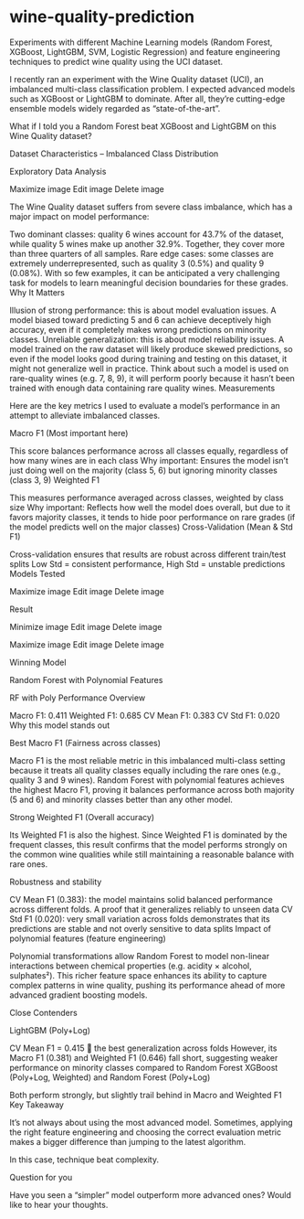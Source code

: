 # wine-quality-prediction
Experiments with different Machine Learning models (Random Forest, XGBoost, LightGBM, SVM, Logistic Regression) and feature engineering techniques to predict wine quality using the UCI dataset.

I recently ran an experiment with the Wine Quality dataset (UCI), an imbalanced multi-class classification problem. I expected advanced models such as XGBoost or LightGBM to dominate. After all, they’re cutting-edge ensemble models widely regarded as “state-of-the-art”.

What if I told you a Random Forest beat XGBoost and LightGBM on this Wine Quality dataset?

Dataset Characteristics – Imbalanced Class Distribution

Exploratory Data Analysis

Maximize image
Edit image
Delete image


The Wine Quality dataset suffers from severe class imbalance, which has a major impact on model performance:

Two dominant classes: quality 6 wines account for 43.7% of the dataset, while quality 5 wines make up another 32.9%. Together, they cover more than three quarters of all samples.
Rare edge cases: some classes are extremely underrepresented, such as quality 3 (0.5%) and quality 9 (0.08%). With so few examples, it can be anticipated a very challenging task for models to learn meaningful decision boundaries for these grades.
Why It Matters

Illusion of strong performance: this is about model evaluation issues. A model biased toward predicting 5 and 6 can achieve deceptively high accuracy, even if it completely makes wrong predictions on minority classes.
Unreliable generalization: this is about model reliability issues. A model trained on the raw dataset will likely produce skewed predictions, so even if the model looks good during training and testing on this dataset, it might not generalize well in practice. Think about such a model is used on rare-quality wines (e.g. 7, 8, 9), it will perform poorly because it hasn’t been trained with enough data containing rare quality wines.
Measurements

Here are the key metrics I used to evaluate a model’s performance in an attempt to alleviate imbalanced classes.

Macro F1 (Most important here)

This score balances performance across all classes equally, regardless of how many wines are in each class
Why important: Ensures the model isn’t just doing well on the majority (class 5, 6) but ignoring minority classes (class 3, 9)
Weighted F1

This measures performance averaged across classes, weighted by class size
Why important: Reflects how well the model does overall, but due to it favors majority classes, it tends to hide poor performance on rare grades (if the model predicts well on the major classes)
Cross-Validation (Mean & Std F1)

Cross-validation ensures that results are robust across different train/test splits
Low Std = consistent performance, High Std = unstable predictions
Models Tested

Maximize image
Edit image
Delete image


Result

Minimize image
Edit image
Delete image


Maximize image
Edit image
Delete image


Winning Model

Random Forest with Polynomial Features

RF with Poly Performance Overview

Macro F1: 0.411
Weighted F1: 0.685
CV Mean F1: 0.383
CV Std F1: 0.020
Why this model stands out

Best Macro F1 (Fairness across classes)

Macro F1 is the most reliable metric in this imbalanced multi-class setting because it treats all quality classes equally including the rare ones (e.g., quality 3 and 9 wines). Random Forest with polynomial features achieves the highest Macro F1, proving it balances performance across both majority (5 and 6) and minority classes better than any other model.

Strong Weighted F1 (Overall accuracy)

Its Weighted F1 is also the highest. Since Weighted F1 is dominated by the frequent classes, this result confirms that the model performs strongly on the common wine qualities while still maintaining a reasonable balance with rare ones.

Robustness and stability

CV Mean F1 (0.383): the model maintains solid balanced performance across different folds. A proof that it generalizes reliably to unseen data
CV Std F1 (0.020): very small variation across folds demonstrates that its predictions are stable and not overly sensitive to data splits
Impact of polynomial features (feature engineering)

Polynomial transformations allow Random Forest to model non-linear interactions between chemical properties (e.g. acidity × alcohol, sulphates²). This richer feature space enhances its ability to capture complex patterns in wine quality, pushing its performance ahead of more advanced gradient boosting models.

Close Contenders

LightGBM (Poly+Log)

CV Mean F1 = 0.415  the best generalization across folds
However, its Macro F1 (0.381) and Weighted F1 (0.646) fall short, suggesting weaker performance on minority classes compared to Random Forest
XGBoost (Poly+Log, Weighted) and Random Forest (Poly+Log)

Both perform strongly, but slightly trail behind in Macro and Weighted F1
Key Takeaway

It’s not always about using the most advanced model. Sometimes, applying the right feature engineering and choosing the correct evaluation metric makes a bigger difference than jumping to the latest algorithm.

In this case, technique beat complexity.

Question for you

Have you seen a “simpler” model outperform more advanced ones? Would like to hear your thoughts.
